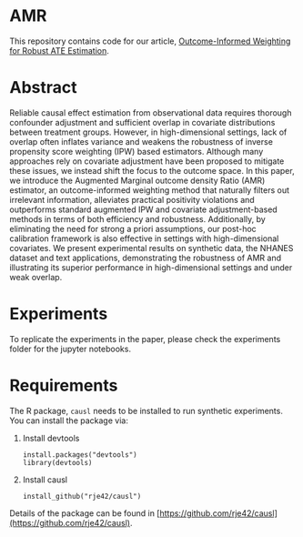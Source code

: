 # AMR
This repository contains code for our article, [Outcome-Informed Weighting for Robust ATE Estimation](http://arxiv.org/abs/2503.15989).

# Abstract
Reliable causal effect estimation from observational data requires thorough confounder adjustment and sufficient overlap in covariate distributions between treatment groups. However, in high-dimensional settings, lack of overlap often inflates variance and weakens the robustness of inverse propensity score weighting (IPW) based estimators. Although many approaches rely on covariate adjustment have been proposed to mitigate these issues, we instead shift the focus to the outcome space. In this paper, we introduce the Augmented Marginal outcome density Ratio (AMR) estimator, an outcome-informed weighting method that naturally filters out irrelevant information, alleviates practical positivity violations and outperforms standard augmented IPW and covariate adjustment-based methods in terms of both efficiency and robustness. Additionally, by eliminating the need for strong a priori assumptions, our post-hoc calibration framework is also effective in settings with high-dimensional covariates. We present experimental results on synthetic data, the NHANES dataset and text applications, demonstrating the robustness of AMR and illustrating its superior performance in high-dimensional settings and under weak overlap.

# Experiments
To replicate the experiments in the paper, please check the experiments folder for the jupyter notebooks.

# Requirements
The R package, ```causl``` needs to be installed to run synthetic experiments. You can install the package via:
1. Install devtools
   ```
   install.packages("devtools")
   library(devtools)
   ```
2. Install causl
   ```
   install_github("rje42/causl")
   ```
Details of the package can be found in [https://github.com/rje42/causl](https://github.com/rje42/causl).
